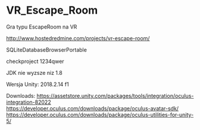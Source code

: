 # VR_Escape_Room
Gra typu EscapeRoom na VR

http://www.hostedredmine.com/projects/vr-escape-room/

SQLiteDatabaseBrowserPortable

checkproject
1234qwer

JDK nie wyzsze niz 1.8

Wersja Unity: 2018.2.14 f1

Downloads:
https://assetstore.unity.com/packages/tools/integration/oculus-integration-82022
https://developer.oculus.com/downloads/package/oculus-avatar-sdk/
https://developer.oculus.com/downloads/package/oculus-utilities-for-unity-5/